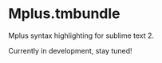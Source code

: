 Mplus.tmbundle
==============

Mplus syntax highlighting for sublime text 2.


Currently in development, stay tuned!
